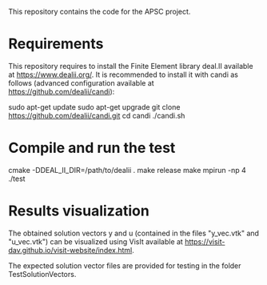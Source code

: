 This repository contains the code for the APSC project.

# Requirements
This repository requires to install the Finite Element library deal.II available at https://www.dealii.org/.
It is recommended to install it with candi as follows (advanced configuration available at https://github.com/dealii/candi):

sudo apt-get update
sudo apt-get upgrade
git clone https://github.com/dealii/candi.git
cd candi
./candi.sh

# Compile and run the test

cmake -DDEAL_II_DIR=/path/to/dealii .
make release
make
mpirun -np 4 ./test


# Results visualization

The obtained solution vectors y and u (contained in the files "y_vec.vtk" and "u_vec.vtk")
can be visualized using VisIt available at https://visit-dav.github.io/visit-website/index.html.

The expected solution vector files are provided for testing in the folder TestSolutionVectors.
